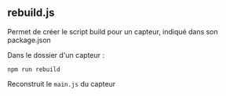 ## rebuild.js

<p>Permet de créer le script build pour un capteur, indiqué dans son package.json</p>

<p>Dans le dossier d'un capteur : </p>
    
    npm run rebuild

<p>Reconstruit le <code>main.js</code> du capteur</p>